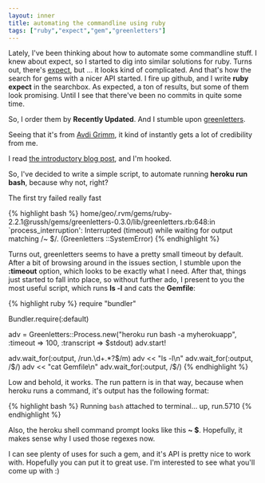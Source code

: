 ```yaml
---
layout: inner
title: automating the commandline using ruby
tags: ["ruby","expect","gem","greenletters"]
---
```

Lately, I've been thinking about how to automate some commandline stuff.
I knew about expect, so I started to dig into similar solutions for ruby.
Turns out, there's [expect](http://ruby-doc.org/stdlib-2.1.1/libdoc/pty/rdoc/IO.html), but ... 
it looks kind of complicated. And that's how the search for gems with a nicer API started.
I fire up github, and I write **ruby expect** in the searchbox. As expected, a ton of results,
but some of them look promising. Until I see that there've been no commits in quite some time.

So, I order them by **Recently Updated**. And I stumble upon [greenletters](https://github.com/avdi/greenletters).

Seeing that it's from [Avdi Grimm](http://about.avdi.org/), it kind of instantly gets a lot of credibility from me.

I read [the introductory blog post](http://devblog.avdi.org/2010/07/19/greenletters-painless-automation-and-testing-for-command-line-applications/), and I'm hooked.

So, I've decided to write a simple script, to automate running **heroku run bash**, because why not, right?

The first try failed really fast

{% highlight bash %}
home/geo/.rvm/gems/ruby-2.2.1@russh/gems/greenletters-0.3.0/lib/greenletters.rb:648:in `process_interruption': Interrupted (timeout) while waiting for output matching /~ $/. (Greenletters
::SystemError)
{% endhighlight %}

Turns out, greenletters seems to have a pretty small timeout by default. After a bit of browsing around in the issues section,
I stumble upon the **:timeout** option, which looks to be exactly what I need. After that, 
things just started to fall into place, so without further ado, I present to you the most useful
script, which runs **ls -l** and cats the **Gemfile**:

{% highlight ruby %}
require "bundler"

Bundler.require(:default)

adv = Greenletters::Process.new("heroku run bash -a myherokuapp", :timeout => 100, :transcript => $stdout)
adv.start!

adv.wait_for(:output, /run.\d+.*?\$/m)
adv << "ls -l\n"
adv.wait_for(:output, /\$/)
adv << "cat Gemfile\n"
adv.wait_for(:output, /\$/)
{% endhighlight %}

Low and behold, it works. The run pattern is in that way, because when heroku runs a command,
it's output has the following format:

{% highlight bash %}
Running `bash` attached to terminal... up, run.5710
{% endhighlight %}

Also, the heroku shell command prompt looks like this **~ $**. Hopefully, it makes sense why I used those regexes now.

I can see plenty of uses for such a gem, and it's API is pretty nice to work with.
Hopefully you can put it to great use. I'm interested to see what you'll come up with :)
